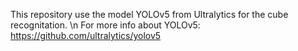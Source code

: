 This repository use the model YOLOv5 from Ultralytics for the cube recognitation. \n
For more info about YOLOv5: https://github.com/ultralytics/yolov5
